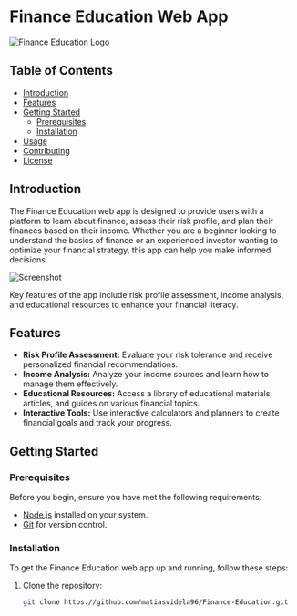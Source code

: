 # Finance Education Web App

![Finance Education Logo](./assets/logo.png)

## Table of Contents

- [Introduction](#introduction)
- [Features](#features)
- [Getting Started](#getting-started)
  - [Prerequisites](#prerequisites)
  - [Installation](#installation)
- [Usage](#usage)
- [Contributing](#contributing)
- [License](#license)

## Introduction

The Finance Education web app is designed to provide users with a platform to learn about finance, assess their risk profile, and plan their finances based on their income. Whether you are a beginner looking to understand the basics of finance or an experienced investor wanting to optimize your financial strategy, this app can help you make informed decisions.

![Screenshot](./assets/screenshot.png)

Key features of the app include risk profile assessment, income analysis, and educational resources to enhance your financial literacy.

## Features

- **Risk Profile Assessment:** Evaluate your risk tolerance and receive personalized financial recommendations.
- **Income Analysis:** Analyze your income sources and learn how to manage them effectively.
- **Educational Resources:** Access a library of educational materials, articles, and guides on various financial topics.
- **Interactive Tools:** Use interactive calculators and planners to create financial goals and track your progress.

## Getting Started

### Prerequisites

Before you begin, ensure you have met the following requirements:

- [Node.js](https://nodejs.org/) installed on your system.
- [Git](https://git-scm.com/) for version control.

### Installation

To get the Finance Education web app up and running, follow these steps:

1. Clone the repository:

   ```bash
   git clone https://github.com/matiasvidela96/Finance-Education.git
